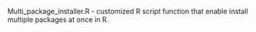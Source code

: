 Multi_package_installer.R - customized R script function that enable install multiple packages at once in R. 
